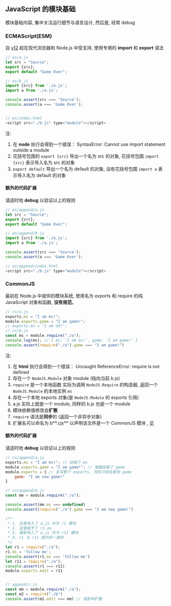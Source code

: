 ## JavaScript 的模块基础

模块基础内容, 集中关注运行细节与语言设计, 然后是, 经常 debug

### ECMAScript(ESM)

自 [v12](https://262.ecma-international.org/12.0/) 起在现代浏览器和 Node.js 中受支持, 使用专用的 **import** 和 **export** 语法

```javascript
// es/a.js
let src = "Source";
export {src};
export default "Game Over";

// es/b.js
import {src} from './a.js';
import a from './a.js';

console.assert(src === 'Source');
console.assert(a === 'Game Over');


// es/index.html
<script src="./b.js" type="module"></script>
```

注:

1. 在 **node** 执行会得到一个错误： SyntaxError: Cannot use import statement outside a module
2. 花括号包围的 `export {src}` 导出一个名为 src 的对象, 花括号包围 `import {src}` 表示导入名为 src 的对象
3. `export default` 导出一个名为 default 的对象, 没有花括号包围 `import a` 表示导入名为 default 的对象

#### 额外的代码扩展

请适时地 **debug** 以验证以上的规则

```javascript
// es/append/a.js
let src = "Source";
export {src};
export default "Game Over";

// es/append/b.js
import {src} from './a.js';
import a from './a.js';

console.assert(src === 'Source');
console.assert(a === 'Game Over');

// es/append/index.html
<script src="./b.js" type="module"></script>
```

### CommonJS

最初在 Node.js 中提供的模块系统, 使用名为 exports 和 require 的纯 JavaScript 对象和函数, **没有规范**。

```javascript
// cs/a.js
exports.ms = "I am ms!";
module.exports.game = "I am game!";
// exports.ms = "I am dd!";
// cs/b.js
const ms = module.require("./a");
console.log(ms); // { ms: 'I am ms!', game: 'I am game!' }
console.assert(require("./a").game === "I am game!")
```

注:

1. 在 **html** 执行会得到一个错误： Uncaught ReferenceError: require is not defined
2. 存在一个 `NodeJS.Module` 对象 module (指向当前 b.js)
3. `require` 是一个本地函数 实际为调用 `NodeJS.Require` 的构造器, 返回一个 `NodeJS.Module` 的本地实例 `ms`
4. 存在一个本地 exports 对象(是 `NodeJS.Module` 的 exports 引用)
5. a.js 实际上就是一个 module, 同样的 b.js 也是一个 module
6. 模块依赖值修改会**扩散**
7. `require` 语法是**同步**的 (返回一个非异步对象)
8. 扩展名可以命名为 b**.cjs** 以声明该文件是一个 CommonJS 模块 , [见](https://nodejs.org/api/esm.html#enabling)

#### 额外的代码扩展

请适时地 **debug** 以验证以上的规则

```javascript
// cs/append/a.js
exports.ms = "I am ms!"; // 挂载了 ms
module.exports.game = "I am game!"; // 增量挂载了 game
module.exports = { // 复写整个 exports, 现在只存在新的 game
    game: "I am new game!"
}

// cs/append/b.js
const mm = module.require("./a");

console.assert(mm.ms === undefined)
console.assert(require("./a").game === "I am new game!")

/**
 * 1. 这里导入了 a.js 作为 r1 模块
 * 2. 这里赋予了 r1.ms
 * 3. 重新导入了 a.js 作为 r11 模块
 * 4. r1 与 r11 是内存一致的
 */
let r1 = require("./a");
r1.ms = 'follow me';
console.assert(r1.ms === 'follow me')
let r11 = require("./a");
console.assert(r1 === r11)
module.exports.edit = r11


// append/c.js
const mm = module.require("./a");
const m2 = require("./b")
console.assert(m2.edit === mm) // 值影响扩散

```

